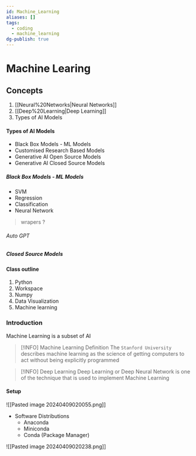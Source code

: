 ```yaml
---
id: Machine_Learning
aliases: []
tags:
  - coding
  - machine_learning
dg-publish: true
---
```

# Machine Learing

## Concepts

1. [[Neural%20Networks|Neural Networks]]
2. [[Deep%20Learning|Deep Learning]]
3. Types of AI Models
#### Types of AI Models
- Black Box Models - ML Models
- Customised Research Based Models
- Generative AI Open Source Models
- Generative AI Closed Source Models

##### Black Box Models - ML Models
- SVM
- Regression
- Classification
- Neural Network
> wrapers ?

###### Auto GPT

##### Closed Source Models

#### Class outline
1. Python
2. Workspace
3. Numpy
4. Data Visualization
5. Machine learning

### Introduction
Machine Learning is a subset of AI

>[!INFO] Machine Learning Definition
> The `Stanford University` describes machine learning as the science of getting computers to act without being explicitly programmed 

> [!INFO] Deep Learning
> Deep Learning or Deep Neural Network is one of the technique that is used to implement Machine Learning 

#### Setup

![[Pasted image 20240409020055.png]]
- Software Distributions
	- Anaconda
	- Miniconda
	- Conda (Package Manager)

![[Pasted image 20240409020238.png]]

 

